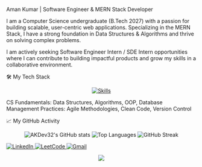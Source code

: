 Aman Kumar | Software Engineer & MERN Stack Developer


I am a Computer Science undergraduate (B.Tech 2027) with a passion for building scalable, user-centric web applications. Specializing in the MERN Stack, I have a strong foundation in Data Structures & Algorithms and thrive on solving complex problems.

I am actively seeking Software Engineer Intern / SDE Intern opportunities where I can contribute to building impactful products and grow my skills in a collaborative environment.

🛠️ My Tech Stack
<p align="center">
  <a href="https://skillicons.dev">
    <img src="https://skillicons.dev/icons?i=js,html,css,react,nodejs,express,mongodb,git,linux,postman,vscode" alt="Skills" />
  </a>
</p>
CS Fundamentals: Data Structures, Algorithms, OOP, Database Management
Practices: Agile Methodologies, Clean Code, Version Control

📈 My GitHub Activity
<p align="center">
<img src="https://www.google.com/search?q=https://github-readme-stats.vercel.app/api%3Fusername%3DAKDev32%26show_icons%3Dtrue%26theme%3Dradical%26hide_border%3Dtrue%26rank_icon%3Dgithub" alt="AKDev32's GitHub stats" />
<img src="https://www.google.com/search?q=https://github-readme-stats.vercel.app/api/top-langs/%3Fusername%3DAKDev32%26layout%3Dcompact%26theme%3Dradical%26hide_border%3Dtrue" alt="Top Languages" />
<img src="https://www.google.com/search?q=https://github-readme-streak-stats.herokuapp.com/%3Fuser%3DAKDev32%26theme%3Dradical%26hide_border%3Dtrue" alt="GitHub Streak" />
</p>

<p align="left">
<a href="https://linkedin.com/in/aman32" target="_blank">
<img src="https://img.shields.io/badge/LinkedIn-0A66C2?style=for-the-badge&logo=linkedin&logoColor=white" alt="LinkedIn" />
</a>
<a href="https://leetcode.com/Aman_LeetMind" target="_blank">
<img src="https://img.shields.io/badge/LeetCode-FFA116?style=for-the-badge&logo=leetcode&logoColor=black" alt="LeetCode" />
</a>
<a href="mailto:amanku6936@gmail.com" target="_blank">
<img src="https://img.shields.io/badge/Gmail-EA4335?style=for-the-badge&logo=gmail&logoColor=white" alt="Gmail" />
</a>
</p>


<p align="center">
  <img src="https://capsule-render.vercel.app/api?type=waving&color=0:00b3ff,100:2af598&height=100&section=footer" />
</p>
